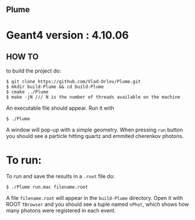 ## Plume

# Geant4 version : 4.10.06

## HOW TO
to build the project do:
```
$ git clone https://github.com/Vlad-Orlov/Plume.git
$ mkdir build-Plume && cd build-Plume
$ cmake ../Plume
$ make -jN /// N is the number of threads available on the machine
```
An executable file should appear. Run it with
```
$ ./Plume
```
A window will pop-up with a simple geometry. When pressing `run` button you should see a particle hitting quartz and emmited cherenkov photons.

# To run:
To run and save the results in a `.root` file do:
```
$ ./Plume run.mac filename.root
```
A file `filename.root` will appear in the `build-Plume` directory. Open it with ROOT `TBrowser` and you should see a tuple named `nPhot`, which shows how many photons were registered in each event.
